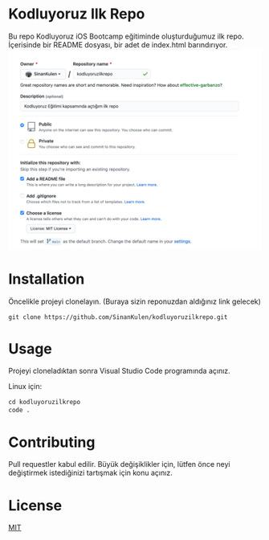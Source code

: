 # Kodluyoruz Ilk Repo
Bu repo Kodluyoruz iOS Bootcamp eğitiminde oluşturduğumuz ilk repo. İçerisinde bir README dosyası, bir adet de index.html barındırıyor. 
![github screenshoot](https://github.com/SinanKulen/kodluyoruzilkrepo/blob/main/GitHub.png)

# Installation
Öncelikle projeyi clonelayın. (Buraya sizin reponuzdan aldığınız link gelecek)
```
git clone https://github.com/SinanKulen/kodluyoruzilkrepo.git
```
# Usage
Projeyi cloneladıktan sonra Visual Studio Code programında açınız.

Linux için:

```
cd kodluyoruzilkrepo
code .
```

# Contributing
Pull requestler kabul edilir. Büyük değişiklikler için, lütfen önce neyi değiştirmek istediğinizi tartışmak için konu açınız.

# License
[MIT](https://github.com/SinanKulen/kodluyoruzilkrepo/blob/main/LICENSE)
